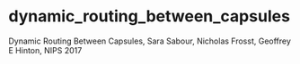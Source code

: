 # dynamic_routing_between_capsules
Dynamic Routing Between Capsules, Sara Sabour, Nicholas Frosst, Geoffrey E Hinton, NIPS 2017
